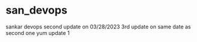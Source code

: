 # san_devops
sankar devops
second update on 03/28/2023
3rd update on same date as second one
yum update
1















